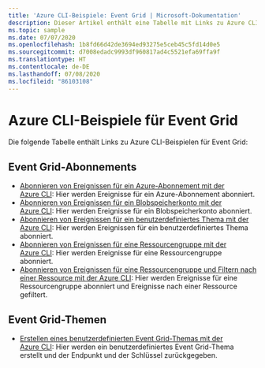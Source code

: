 ```yaml
---
title: 'Azure CLI-Beispiele: Event Grid | Microsoft-Dokumentation'
description: Dieser Artikel enthält eine Tabelle mit Links zu Azure CLI-Skriptbeispielen für Event Grid.
ms.topic: sample
ms.date: 07/07/2020
ms.openlocfilehash: 1b8fd66d42de3694ed93275e5ceb45c5fd14d0e5
ms.sourcegitcommit: d7008edadc9993df960817ad4c5521efa69ffa9f
ms.translationtype: HT
ms.contentlocale: de-DE
ms.lasthandoff: 07/08/2020
ms.locfileid: "86103108"
---
```

# <a name="azure-cli-samples-for-event-grid"></a>Azure CLI-Beispiele für Event Grid

Die folgende Tabelle enthält Links zu Azure CLI-Beispielen für Event Grid:

## <a name="event-grid-subscriptions"></a>Event Grid-Abonnements

- [Abonnieren von Ereignissen für ein Azure-Abonnement mit der Azure CLI](scripts/event-grid-cli-azure-subscription.md): Hier werden Ereignisse für ein Azure-Abonnement abonniert. 
- [Abonnieren von Ereignissen für ein Blobspeicherkonto mit der Azure CLI](scripts/event-grid-cli-blob.md): Hier werden Ereignisse für ein Blobspeicherkonto abonniert. 
- [Abonnieren von Ereignissen für ein benutzerdefiniertes Thema mit der Azure CLI](scripts/event-grid-cli-subscribe-custom-topic.md): Hier werden Ereignissen für ein benutzerdefiniertes Thema abonniert. 
- [Abonnieren von Ereignissen für eine Ressourcengruppe mit der Azure CLI](scripts/event-grid-cli-resource-group.md): Hier werden Ereignisse für eine Ressourcengruppe abonniert. 
- [Abonnieren von Ereignissen für eine Ressourcengruppe und Filtern nach einer Ressource mit der Azure CLI](scripts/event-grid-cli-resource-group-filter.md): Hier werden Ereignisse für eine Ressourcengruppe abonniert und Ereignisse nach einer Ressource gefiltert. 

## <a name="event-grid-topics"></a>Event Grid-Themen

- [Erstellen eines benutzerdefinierten Event Grid-Themas mit der Azure CLI](scripts/event-grid-cli-create-custom-topic.md): Hier werden ein benutzerdefiniertes Event Grid-Thema erstellt und der Endpunkt und der Schlüssel zurückgegeben. 
